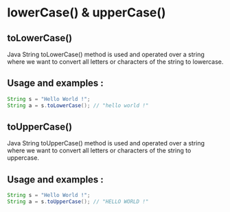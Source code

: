 # lowerCase() & upperCase()

## toLowerCase()
Java String toLowerCase() method is used and operated over a string where we want to convert all letters or characters of the string to lowercase.

## Usage and examples :
```java
String s = "Hello World !";
String a = s.toLowerCase(); // "hello world !"
```

## toUpperCase()
Java String toUpperCase() method is used and operated over a string where we want to convert all letters or characters of the string to uppercase.

## Usage and examples :
```java
String s = "Hello World !";
String a = s.toUpperCase(); // "HELLO WORLD !"
```